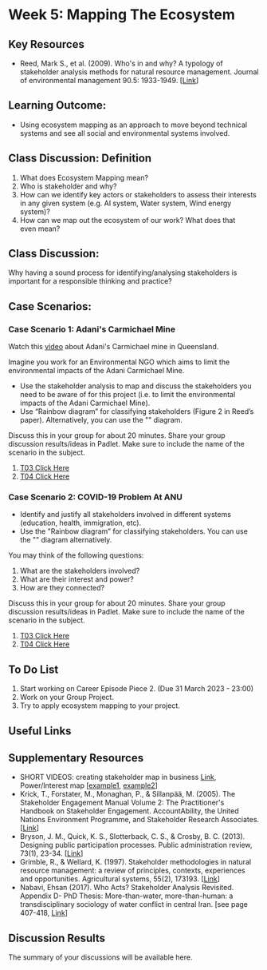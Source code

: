 # Week 5: Mapping The Ecosystem

## Key Resources
  * Reed, Mark S., et al. (2009). Who's in and why? A typology of stakeholder analysis methods for natural resource management. Journal of environmental management 90.5: 1933-1949. \[[Link](https://www.sciencedirect.com/science/article/pii/S0301479709000024)\]
## Learning Outcome:

  * Using ecosystem mapping as an approach to move beyond technical systems and see all social and environmental systems involved.

## Class Discussion: Definition

1. What does Ecosystem Mapping mean?
2. Who is stakeholder and why?
3. How can we identify key actors or stakeholders to assess their interests in any given system (e.g. AI system, Water system, Wind energy system)?
4. How can we map out the ecosystem of our work? What does that even mean?

## Class Discussion:

Why having a sound process for identifying/analysing stakeholders is important for a responsible thinking and practice?

## Case Scenarios:

### Case Scenario 1: Adani's Carmichael Mine

Watch this [video](https://www.smh.com.au/business/companies/adani-is-just-not-going-to-happen-20160404-gnxwkl.html) about Adani's Carmichael mine in Queensland.

Imagine you work for an Environmental NGO which aims to limit the environmental impacts of the Adani Carmichael Mine.

  * Use the stakeholder analysis to map and discuss the stakeholders you need to be aware of for this project (i.e. to limit the environmental impacts of the Adani Carmichael Mine).
  * Use “Rainbow diagram” for classifying stakeholders (Figure 2 in Reed’s paper). Alternatively, you can use the "" diagram.

Discuss this in your group for about 20 minutes. Share your group discussion results/ideas in Padlet. Make sure to include the name of the scenario in the subject.

  1. [T03 Click Here]()
  2. [T04 Click Here]()


### Case Scenario 2: COVID-19 Problem At ANU

  * Identify and justify all stakeholders involved in different systems (education, health, immigration, etc).
  * Use the "Rainbow diagram” for classifying stakeholders. You can use the "" diagram alternatively.

You may think of the following questions:

  1. What are the stakeholders involved?
  2. What are their interest and power?
  3. How are they connected? 

 Discuss this in your group for about 20 minutes. Share your group discussion results/ideas in Padlet. Make sure to include the name of the scenario in the subject.

  1. [T03 Click Here]()
  2. [T04 Click Here]()


## To Do List
1. Start working on Career Episode Piece 2. (Due 31 March 2023 - 23:00)
2. Work on your Group Project.
3. Try to apply ecosystem mapping to your project. 


## Useful Links



## Supplementary Resources
  * SHORT VIDEOS: creating stakeholder map in business [Link](https://www.youtube.com/watch?v=eqZfiTp1HZw), Power/Interest map \[[example1](https://www.youtube.com/watch?v=eqZfiTp1HZw), [example2](https://www.youtube.com/watch?v=OkyVirNorAc)\]
  * Krick, T., Forstater, M., Monaghan, P., & Sillanpää, M. (2005). The Stakeholder Engagement Manual Volume 2: The Practitioner's Handbook on Stakeholder Engagement. AccountAbility, the United Nations Environment Programme, and Stakeholder Research Associates. \[[Link](https://ccednet-rcdec.ca/sites/ccednet-rcdec.ca/files/the_stakeholder_engagement_manual_-_volume_2.pdf)\]
  * Bryson, J. M., Quick, K. S., Slotterback, C. S., & Crosby, B. C. (2013). Designing public participation processes. Public administration review, 73(1), 23-34. \[[Link](https://onlinelibrary.wiley.com/doi/pdf/10.1111/j.1540-6210.2012.02678.x?casa_token=FYn799OwW8IAAAAA:JwWU44KNcnEHGQ5IFG4tVFP9QMqfw4Jug8EDktjR05mIbEsLRgiKyXAmL_epHqyTwinICmYaSBcbanM9)\]
  * Grimble, R., & Wellard, K. (1997). Stakeholder methodologies in natural resource management: a review of principles, contexts, experiences and opportunities. Agricultural systems, 55(2), 173193. \[[Link](https://www.sciencedirect.com/science/article/pii/S0308521X97000061)\]
  * Nabavi, Ehsan (2017). Who Acts? Stakeholder Analysis Revisited. Appendix D- PhD Thesis: More-than-water, more-than-human: a transdisciplinary sociology of water conflict in central Iran. \[see page 407-418, [Link](https://bit.ly/2PXFHCR)\]


## Discussion Results
The summary of your discussions will be available here.


